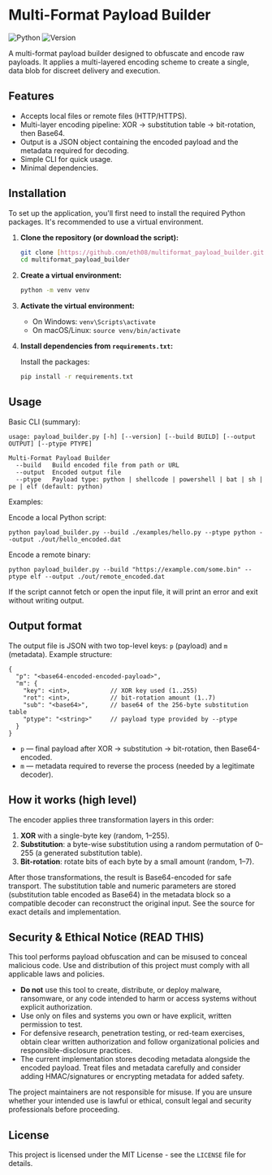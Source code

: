 # Multi-Format Payload Builder

![Python](https://img.shields.io/badge/Python-3.10%2B-blue)
![Version](https://img.shields.io/badge/version-0.0.4-orange)

A multi-format payload builder designed to obfuscate and encode raw payloads. It applies a multi-layered encoding scheme to create a single, data blob for discreet delivery and execution.

## Features

- Accepts local files or remote files (HTTP/HTTPS).  
- Multi-layer encoding pipeline: XOR → substitution table → bit-rotation, then Base64.  
- Output is a JSON object containing the encoded payload and the metadata required for decoding.  
- Simple CLI for quick usage.  
- Minimal dependencies.

## Installation

To set up the application, you'll first need to install the required Python packages. It's recommended to use a virtual environment.

1.  **Clone the repository (or download the script):**
    ```bash
    git clone [https://github.com/eth08/multiformat_payload_builder.git](https://github.com/eth08/multiformat_payload_builder.git)
    cd multiformat_payload_builder
    ```

2.  **Create a virtual environment:**
    ```bash
    python -m venv venv
    ```

3.  **Activate the virtual environment:**
    * On Windows: `venv\Scripts\activate`
    * On macOS/Linux: `source venv/bin/activate`

4.  **Install dependencies from `requirements.txt`:**
    
    Install the packages:
    ```bash
    pip install -r requirements.txt
    ```

## Usage

Basic CLI (summary):

    usage: payload_builder.py [-h] [--version] [--build BUILD] [--output OUTPUT] [--ptype PTYPE]

    Multi-Format Payload Builder
      --build   Build encoded file from path or URL
      --output  Encoded output file
      --ptype   Payload type: python | shellcode | powershell | bat | sh | pe | elf (default: python)

Examples:

Encode a local Python script:

    python payload_builder.py --build ./examples/hello.py --ptype python --output ./out/hello_encoded.dat

Encode a remote binary:

    python payload_builder.py --build "https://example.com/some.bin" --ptype elf --output ./out/remote_encoded.dat

If the script cannot fetch or open the input file, it will print an error and exit without writing output.

## Output format

The output file is JSON with two top-level keys: `p` (payload) and `m` (metadata). Example structure:

    {
      "p": "<base64-encoded-encoded-payload>",
      "m": {
        "key": <int>,           // XOR key used (1..255)
        "rot": <int>,           // bit-rotation amount (1..7)
        "sub": "<base64>",      // base64 of the 256-byte substitution table
        "ptype": "<string>"     // payload type provided by --ptype
      }
    }

- `p` — final payload after XOR → substitution → bit-rotation, then Base64-encoded.  
- `m` — metadata required to reverse the process (needed by a legitimate decoder).

## How it works (high level)

The encoder applies three transformation layers in this order:

1. **XOR** with a single-byte key (random, 1–255).  
2. **Substitution**: a byte-wise substitution using a random permutation of 0–255 (a generated substitution table).  
3. **Bit-rotation**: rotate bits of each byte by a small amount (random, 1–7).

After those transformations, the result is Base64-encoded for safe transport. The substitution table and numeric parameters are stored (substitution table encoded as Base64) in the metadata block so a compatible decoder can reconstruct the original input. See the source for exact details and implementation.

## Security & Ethical Notice (READ THIS)

This tool performs payload obfuscation and can be misused to conceal malicious code. Use and distribution of this project must comply with all applicable laws and policies.

- **Do not** use this tool to create, distribute, or deploy malware, ransomware, or any code intended to harm or access systems without explicit authorization.  
- Use only on files and systems you own or have explicit, written permission to test.  
- For defensive research, penetration testing, or red-team exercises, obtain clear written authorization and follow organizational policies and responsible-disclosure practices.  
- The current implementation stores decoding metadata alongside the encoded payload. Treat files and metadata carefully and consider adding HMAC/signatures or encrypting metadata for added safety.

The project maintainers are not responsible for misuse. If you are unsure whether your intended use is lawful or ethical, consult legal and security professionals before proceeding.

## License

This project is licensed under the MIT License - see the `LICENSE` file for details.
